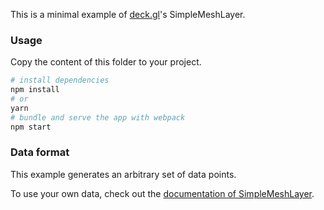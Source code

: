 This is a minimal example of [deck.gl](http://deck.gl)'s SimpleMeshLayer.

### Usage

Copy the content of this folder to your project. 

```bash
# install dependencies
npm install
# or
yarn
# bundle and serve the app with webpack
npm start
```

### Data format

This example generates an arbitrary set of data points.

To use your own data, check out
the [documentation of SimpleMeshLayer](../../../docs/layers/simple-mesh-layer.md).
